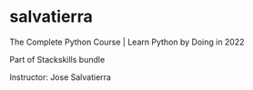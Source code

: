 # salvatierra

The Complete Python Course | Learn Python by Doing in 2022

Part of Stackskills bundle

Instructor: Jose Salvatierra